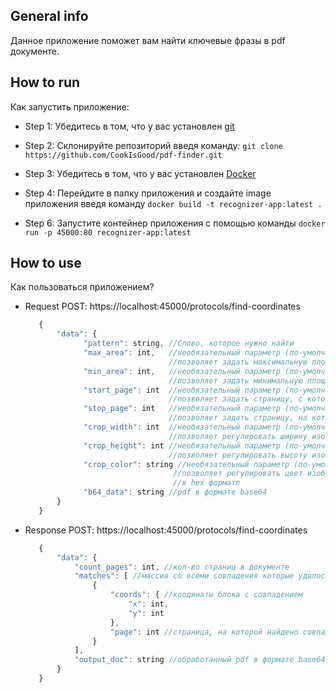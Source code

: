 ## General info
Данное приложение поможет вам найти ключевые фразы в pdf документе.

## How to run
Как запустить приложение:
- Step 1: Убедитесь в том, что у вас установлен [git](https://git-scm.com/book/en/v2/Getting-Started-Installing-Git)

- Step 2: Склонируйте репозиторий введя команду: `git clone https://github.com/CookIsGood/pdf-finder.git`

- Step 3: Убедитесь в том, что у вас установлен [Docker](https://docs.docker.com/engine/install)

- Step 4: Перейдите в папку приложения и создайте image приложения введя команду `docker build -t recognizer-app:latest .`

- Step 6: Запустите контейнер приложения с помощью команды `docker run -p 45000:80 recognizer-app:latest`

## How to use
Как пользоваться приложением?

- Request POST: https://localhost:45000/protocols/find-coordinates
     ```javascript
        {
            "data": {
                  "pattern": string, //Слово, которое нужно найти
                  "max_area": int,   //необязательный параметр (по-умолчанию 35000),  
                                     //позволяет задать максимальную площадт блока, в котором может находится слово
                  "min_area": int,   //необязательный параметр (по-умолчанию 5000),
                                     //позволяет задать минимальную площадь блока, в котором может находится слово
                  "start_page": int  //необязательный параметр (по-умолчанию None),
                                     //позволяет задать страницу, с которой начнется поиск слова (может быть отрицательным)
                  "stop_page": int   //необязательный параметр (по-умолчанию None),
                                     //позволяет задать страницу, на которой закончится поиск слова (может быть отрицательным)
                  "crop_width": int  //необязательный параметр (по-умолчанию 300)
                                     //позволяет регулировать ширину изображения, которое вставляется вместо слова-маркера
                  "crop_height": int //необязательный параметр (по-умолчанию 150)
                                     //позволяет регулировать высоту изображения, которое вставляется вместо слова-маркера
                  "crop_color": string //необязательный параметр (по-умолчанию #ffffff)
                                      //позволяет регулировать цвет изображения, которое вставляется вместо слова-маркера
                                      //в hex формате
                  "b64_data": string //pdf в формате base64
            }       
        }
    ```
- Response POST: https://localhost:45000/protocols/find-coordinates
     ```javascript
        {
            "data": {
                "count_pages": int, //кол-во страниц в документе
                "matches": [ //массив со всеми совпадения которые удалось найти
                    {
                        "coords": { //коодинаты блока с совпадением
                            "x": int,
                            "y": int
                        },
                        "page": int //страница, на которой найдено совпадение
                    }
                ],
                "output_doc": string //обработанный pdf в формате base64
            }
        }
     ```
        



